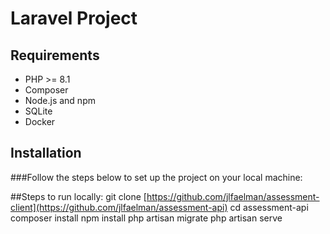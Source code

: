 # Laravel Project

## Requirements

- PHP >= 8.1
- Composer
- Node.js and npm 
- SQLite 
- Docker

## Installation

###Follow the steps below to set up the project on your local machine:

##Steps to run locally:
    git clone [https://github.com/jlfaelman/assessment-client](https://github.com/jlfaelman/assessment-api)
    cd assessment-api
    composer install
    npm install
    php artisan migrate
    php artisan serve

